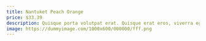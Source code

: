 ```yaml
---
title: Nantuket Peach Orange
price: $33.39
description: Quisque porta volutpat erat. Quisque erat eros, viverra eget, congue eget, semper rutrum, nulla. Nunc purus.
image: https://dummyimage.com/1000x600/000000/fff.png
---
```

